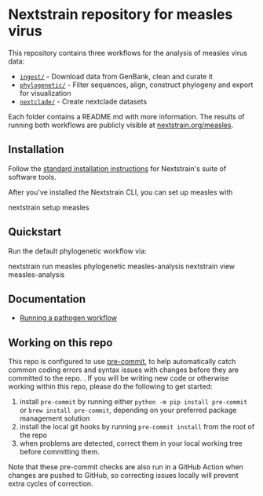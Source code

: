 # Nextstrain repository for measles virus

This repository contains three workflows for the analysis of measles virus data:

- [`ingest/`](./ingest) - Download data from GenBank, clean and curate it
- [`phylogenetic/`](./phylogenetic) - Filter sequences, align, construct phylogeny and export for visualization
- [`nextclade/`](./nextclade) - Create nextclade datasets

Each folder contains a README.md with more information. The results of running both workflows are publicly visible at [nextstrain.org/measles](https://nextstrain.org/measles).

## Installation

Follow the [standard installation instructions](https://docs.nextstrain.org/en/latest/install.html) for Nextstrain's suite of software tools.

After you've installed the Nextstrain CLI, you can set up measles with

   nextstrain setup measles

## Quickstart

Run the default phylogenetic workflow via:

   nextstrain run measles phylogenetic measles-analysis
   nextstrain view measles-analysis

## Documentation

- [Running a pathogen workflow](https://docs.nextstrain.org/en/latest/tutorials/running-a-workflow.html)

## Working on this repo

This repo is configured to use [pre-commit](https://pre-commit.com),
to help automatically catch common coding errors and syntax issues
with changes before they are committed to the repo.
.
If you will be writing new code or otherwise working within this repo,
please do the following to get started:

1. install `pre-commit` by running either `python -m pip install
   pre-commit` or `brew install pre-commit`, depending on your
   preferred package management solution
2. install the local git hooks by running `pre-commit install` from
   the root of the repo
3. when problems are detected, correct them in your local working tree
   before committing them.

Note that these pre-commit checks are also run in a GitHub Action when
changes are pushed to GitHub, so correcting issues locally will
prevent extra cycles of correction.
